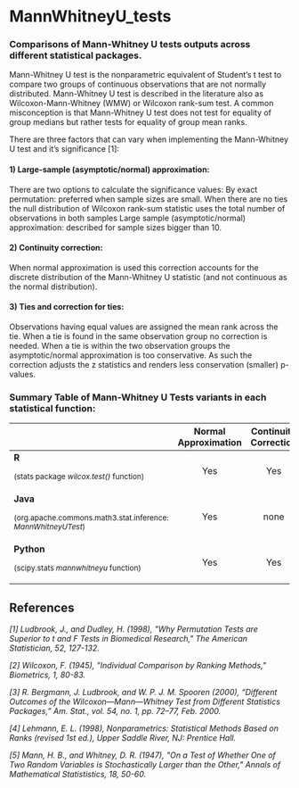 # MannWhitneyU_tests

### Comparisons of Mann-Whitney U tests outputs across different statistical packages. 

Mann-Whitney U test is the nonparametric equivalent of Student’s t test to compare two groups of continuous observations that are not normally distributed. Mann-Whitney U test is described in the literature also as Wilcoxon-Mann-Whitney (WMW) or Wilcoxon rank-sum test. A common misconception is that Mann-Whitney U test does not test for equality of group medians but rather tests for equality of group mean ranks.

There are three factors that can vary when implementing the Mann-Whitney U test and it’s significance [1]:

#### 1) Large-sample (asymptotic/normal) approximation:
There are two options to calculate the significance values:
By exact permutation: preferred when sample sizes are small. When there are no ties the null distribution of Wilcoxon rank-sum statistic uses the total number of observations in both samples
Large sample (asymptotic/normal) approximation: described for sample sizes bigger than 10.

#### 2) Continuity correction:
When normal approximation is used this correction accounts for the discrete distribution of the Mann-Whitney U statistic (and not continuous as the normal distribution). 

#### 3) Ties and correction for ties:
Observations having equal values are assigned the mean rank across the tie. When a tie is found in the same observation group no correction is needed. When a tie is within the two observation groups the asymptotic/normal approximation is too conservative. As such the correction adjusts the z statistics and renders less conservation (smaller) p-values. 



### Summary Table of Mann-Whitney U Tests variants in each statistical function:


|              | **Normal Approximation** | **Continuity Correction** | **Correction for Ties** |
| :----------- | :----------------: | :------------: | :------------: |
|  **R** <p><sup>(stats package *wilcox.test()* function)</sup></p>| Yes | Yes | Yes |
|  **Java** <p><sup>(org.apache.commons.math3.stat.inference: *MannWhitneyUTest*)</sup></p> | Yes | none | none |
|  **Python** <p><sup>(scipy.stats *mannwhitneyu* function)</sup></p>| Yes | Yes | Yes |

  
  
## References

*[1] Ludbrook, J., and Dudley, H. (1998), "Why Permutation Tests are Superior to t and F Tests in Biomedical Research," The American Statistician, 52, 127-132.*

*[2] Wilcoxon, F. (1945), "Individual Comparison by Ranking Methods," Biometrics, 1, 80-83.*

*[3] R. Bergmann, J. Ludbrook, and W. P. J. M. Spooren (2000), “Different Outcomes of the Wilcoxon—Mann—Whitney Test from Different Statistics Packages,” Am. Stat., vol. 54, no. 1, pp. 72–77, Feb. 2000.*

*[4] Lehmann, E. L. (1998), Nonparametrics: Statistical Methods Based on Ranks (revised 1st ed.), Upper Saddle River, NJ: Prentice Hall.*

*[5] Mann, H. B., and Whitney, D. R. (1947), "On a Test of Whether One of Two Random Variables is Stochastically Larger than the Other," Annals of Mathematical Statististics, 18, 50-60.*

